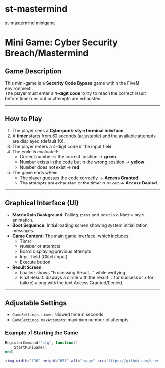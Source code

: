 # st-mastermind
st-mastermind minigame
# Mini Game: Cyber Security Breach/Mastermind

## Game Description
This mini-game is a **Security Code Bypass** game within the FiveM environment.  
The player must enter a **4-digit code** to try to reach the correct result before time runs out or attempts are exhausted.

---

## How to Play
1. The player sees a **Cyberpunk-style terminal interface**.
2. A **timer** starts from 60 seconds (adjustable) and the available attempts are displayed (default 10).
3. The player enters a 4-digit code in the input field.
4. The code is evaluated:
   - Correct number in the correct position → **green**.
   - Number exists in the code but in the wrong position → **yellow**.
   - Number does not exist → **red**.
5. The game ends when:
   - The player guesses the code correctly → **Access Granted**.
   - The attempts are exhausted or the timer runs out → **Access Denied**.

---

## Graphical Interface (UI)
- **Matrix Rain Background**: Falling zeros and ones in a Matrix-style animation.
- **Boot Sequence**: Initial loading screen showing system initialization messages.
- **Game Content**: The main game interface, which includes:
  - Timer
  - Number of attempts
  - Board displaying previous attempts
  - Input field (Glitch Input)
  - Execute button
- **Result Screen**:
  - Loader: shows "Processing Result..." while verifying.
  - Final Result: displays a circle with the result (`✓` for success or `✗` for failure) along with the text Access Granted/Denied.

---

## Adjustable Settings
- `GameSettings.timer`: allowed time in seconds.
- `GameSettings.maxAttempts`: maximum number of attempts.

### Example of Starting the Game
```lua
RegisterCommand("stg", function()
    StartMiniGame()
end)

<img width="796" height="651" alt="image" src="https://github.com/user-attachments/assets/e97772a6-2959-4df0-b307-dd0419d92de3" />
